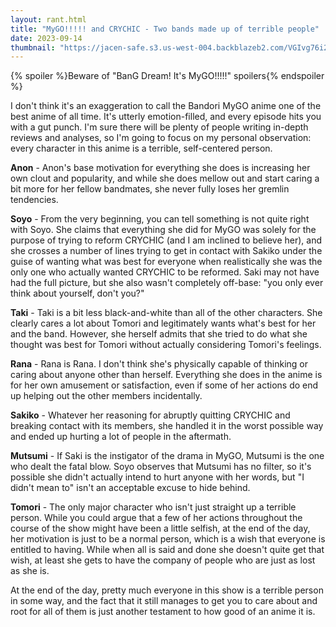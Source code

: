 ```yaml
---
layout: rant.html
title: "MyGO!!!!! and CRYCHIC - Two bands made up of terrible people"
date: 2023-09-14
thumbnail: "https://jacen-safe.s3.us-west-004.backblazeb2.com/VGIvg76i2s9q.png"
---
```


{% spoiler %}Beware of "BanG Dream! It's MyGO!!!!!" spoilers{% endspoiler %}

I don't think it's an exaggeration to call the Bandori MyGO anime one of the best anime of all time. It's utterly emotion-filled, and every episode hits you with a gut punch. I'm sure there will be plenty of people writing in-depth reviews and analyses, so I'm going to focus on my personal observation: every character in this anime is a terrible, self-centered person.
<!-- more -->

**Anon** - Anon's base motivation for everything she does is increasing her own clout and popularity, and while she does mellow out and start caring a bit more for her fellow bandmates, she never fully loses her gremlin tendencies.

**Soyo** - From the very beginning, you can tell something is not quite right with Soyo. She claims that everything she did for MyGO was solely for the purpose of trying to reform CRYCHIC (and I am inclined to believe her), and she crosses a number of lines trying to get in contact with Sakiko under the guise of wanting what was best for everyone when realistically she was the only one who actually wanted CRYCHIC to be reformed. Saki may not have had the full picture, but she also wasn't completely off-base: "you only ever think about yourself, don't you?"

**Taki** - Taki is a bit less black-and-white than all of the other characters. She clearly cares a lot about Tomori and legitimately wants what's best for her and the band. However, she herself admits that she tried to do what she thought was best for Tomori without actually considering Tomori's feelings. 

**Rana** - Rana is Rana. I don't think she's physically capable of thinking or caring about anyone other than herself. Everything she does in the anime is for her own amusement or satisfaction, even if some of her actions do end up helping out the other members incidentally.

**Sakiko** - Whatever her reasoning for abruptly quitting CRYCHIC and breaking contact with its members, she handled it in the worst possible way and ended up hurting a lot of people in the aftermath.

**Mutsumi** - If Saki is the instigator of the drama in MyGO, Mutsumi is the one who dealt the fatal blow. Soyo observes that Mutsumi has no filter, so it's possible she didn't actually intend to hurt anyone with her words, but "I didn't mean to" isn't an acceptable excuse to hide behind.

**Tomori** - The only major character who isn't just straight up a terrible person. While you could argue that a few of her actions throughout the course of the show might have been a little selfish, at the end of the day, her motivation is just to be a normal person, which is a wish that everyone is entitled to having. While when all is said and done she doesn't quite get that wish, at least she gets to have the company of people who are just as lost as she is.

At the end of the day, pretty much everyone in this show is a terrible person in some way, and the fact that it still manages to get you to care about and root for all of them is just another testament to how good of an anime it is.